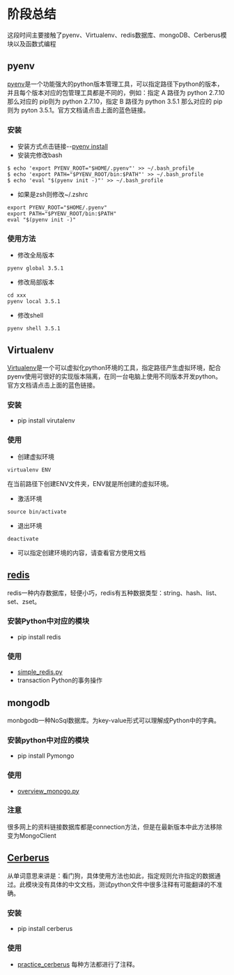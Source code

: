 # 阶段总结
这段时间主要接触了pyenv、Virtualenv、redis数据库、mongoDB、Cerberus模块以及函数式编程
## pyenv
[pyenv](https://github.com/yyuu/pyenv)是一个功能强大的python版本管理工具，可以指定路径下python的版本，并且每个版本对应的包管理工具都是不同的，例如：指定 A 路径为 python 2.7.10 那么对应的 pip则为 python 2.7.10，指定 B 路径为 python 3.5.1 那么对应的 pip则为 pyton 3.5.1。官方文档请点击上面的蓝色链接。
### 安装
* 安装方式点击链接--[pyenv install](https://github.com/yyuu/pyenv#homebrew-on-mac-os-x)
* 安装完修改bash
```unix
$ echo 'export PYENV_ROOT="$HOME/.pyenv"' >> ~/.bash_profile
$ echo 'export PATH="$PYENV_ROOT/bin:$PATH"' >> ~/.bash_profile
$ echo 'eval "$(pyenv init -)"' >> ~/.bash_profile
```
* 如果是zsh则修改~/.zshrc
```unix
export PYENV_ROOT="$HOME/.pyenv"
export PATH="$PYENV_ROOT/bin:$PATH"
eval "$(pyenv init -)"
```
### 使用方法
* 修改全局版本
```unix 
pyenv global 3.5.1
```
* 修改局部版本
```unix
cd xxx
pyenv local 3.5.1
```
* 修改shell
```unix
pyenv shell 3.5.1
```
## Virtualenv
[Virtualenv](https://virtualenv.pypa.io/en/latest/)是一个可以虚拟化python环境的工具，指定路径产生虚拟环境，配合pyenv使用可很好的实现版本隔离，在同一台电脑上使用不同版本开发python。官方文档请点击上面的蓝色链接。
### 安装
* pip install virutalenv
### 使用
* 创建虚拟环境
```unix
virtualenv ENV
```
在当前路径下创建ENV文件夹，ENV就是所创建的虚拟环境。
* 激活环境
```unix
source bin/activate
```
* 退出环境
```unix
deactivate
```
* 可以指定创建环境的内容，请查看官方使用文档
## [redis](https://github.com/VersionBeathon/Expension/tree/master/practice_redis)
redis一种内存数据库，轻便小巧，redis有五种数据类型：string、hash、list、set、zset。
### 安装Python中对应的模块
* pip install redis
### 使用
* [simple_redis.py](https://github.com/VersionBeathon/Expension/blob/master/practice_redis/simple_redis.py)
* transaction Python的事务操作
## mongodb
monbgodb一种NoSql数据库。为key-value形式可以理解成Python中的字典。
### 安装python中对应的模块
* pip install Pymongo
### 使用
* [overview_monogo.py](https://github.com/VersionBeathon/Expension/blob/master/practice_mongo/overview_monogo.py)
### 注意
很多网上的资料链接数据库都是connection方法，但是在最新版本中此方法移除变为MongoClient
## [Cerberus](http://docs.python-cerberus.org/en/stable/index.html)
从单词意思来讲是：看门狗，具体使用方法也如此，指定规则允许指定的数据通过。此模块没有具体的中文文档，测试python文件中很多注释有可能翻译的不准确。
### 安装
* pip install cerberus
### 使用
* [practice_cerberus](https://github.com/VersionBeathon/Expension/tree/master/prcatice_cerberus)
每种方法都进行了注释。
 
